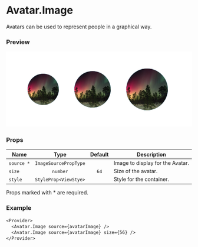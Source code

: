 # Avatar.Image

Avatars can be used to represent people in a graphical way.

### Preview

![avatar_image_preview](../assets/avatar_image_preview.png)

### Props

| Name       |         Type          | Default | Description                      |
| ---------- | :-------------------: | :-----: | -------------------------------- |
| `source *` | `ImageSourcePropType` |         | Image to display for the Avatar. |
| `size`     |       `number`        |  `64`   | Size of the avatar.              |
| `style`    | `StyleProp<ViewStye>` |         | Style for the container.         |

Props marked with \* are required.

### Example

```tsx
<Provider>
  <Avatar.Image source={avatarImage} />
  <Avatar.Image source={avatarImage} size={56} />
</Provider>
```
